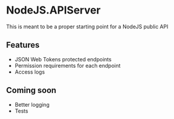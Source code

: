 # NodeJS.APIServer
This is meant to be a proper starting point for a NodeJS public API

Features
--------
- JSON Web Tokens protected endpoints
- Permission requirements for each endpoint
- Access logs

Coming soon
-----------
- Better logging
- Tests
